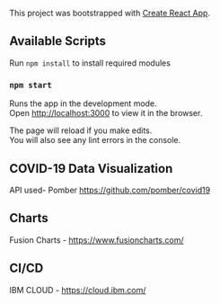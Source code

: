 This project was bootstrapped with [Create React App](https://github.com/facebook/create-react-app).

## Available Scripts

Run `npm install` to install required modules

### `npm start`

Runs the app in the development mode.<br />
Open [http://localhost:3000](http://localhost:3000) to view it in the browser.

The page will reload if you make edits.<br />
You will also see any lint errors in the console.

## COVID-19 Data Visualization
API used- Pomber https://github.com/pomber/covid19

## Charts 
Fusion Charts - https://www.fusioncharts.com/

## CI/CD 
IBM CLOUD - https://cloud.ibm.com/